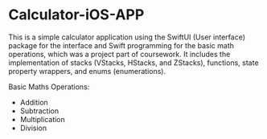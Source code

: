 # Calculator-iOS-APP

This is a simple calculator application using the SwiftUI (User interface) package for the interface and Swift programming for the basic math operations, which was a project part of coursework. It includes the implementation of stacks (VStacks, HStacks, and ZStacks), functions, state property wrappers, and enums (enumerations). 

Basic Maths Operations: 
* Addition 
* Subtraction 
* Multiplication 
* Division 
